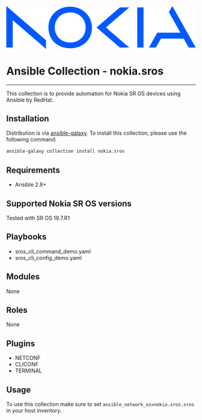 ![NOKIA](https://raw.githubusercontent.com/nokia/nsp-workflow/master/logo.png)
# Ansible Collection - nokia.sros

***

This collection is to provide automation for Nokia SR OS devices using Ansible by RedHat.

## Installation
Distribution is via [ansible-galaxy](https://galaxy.ansible.com/).
To install this collection, please use the following command:
```bash
ansible-galaxy collection install nokia.sros
```

## Requirements
* Ansible 2.8+

## Supported Nokia SR OS versions
Tested with SR OS 19.7.R1

## Playbooks
* sros_cli_command_demo.yaml
* sros_cli_config_demo.yaml

## Modules
None

## Roles
None

## Plugins
* NETCONF
* CLICONF
* TERMINAL

## Usage
To use this collection make sure to set `ansible_network_os=nokia.sros.sros` in your host inventory.
